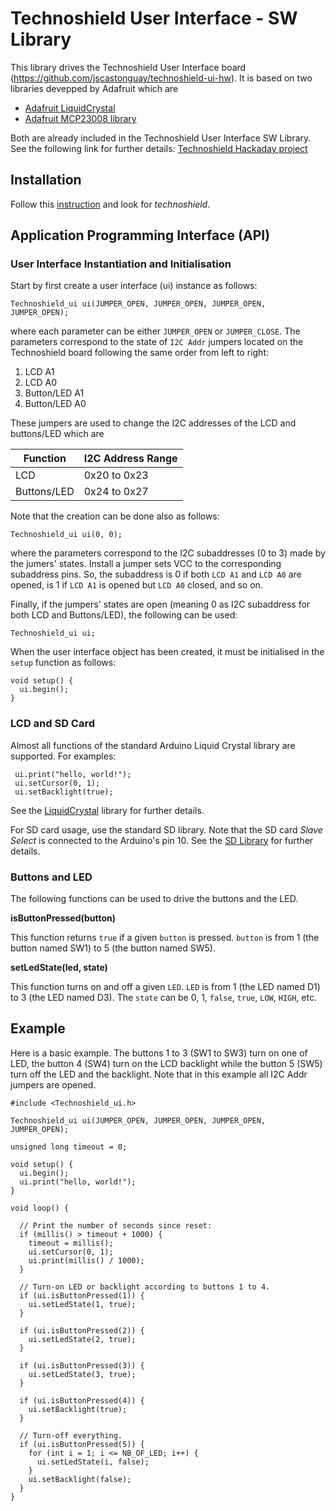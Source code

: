 # Technoshield User Interface - SW Library

This library drives the Technoshield User Interface board (https://github.com/jscastonguay/technoshield-ui-hw).
It is based on two libraries devepped by Adafruit which are

- [Adafruit LiquidCrystal](https://github.com/adafruit/Adafruit_LiquidCrystal)
- [Adafruit MCP23008 library](https://github.com/adafruit/Adafruit-MCP23008-library)

Both are already included in the Technoshield User Interface SW Library.
See the following link for further details: [Technoshield Hackaday project](https://hackaday.io/project/21892-technoshield-user-interface)

## Installation

Follow this [instruction](https://www.arduino.cc/en/guide/libraries) and look for *technoshield*.

## Application Programming Interface (API)

### User Interface Instantiation and Initialisation

Start by first create a user interface (ui) instance as follows:

```Arduino
Technoshield_ui ui(JUMPER_OPEN, JUMPER_OPEN, JUMPER_OPEN, JUMPER_OPEN);
```

where each parameter can be either `JUMPER_OPEN` or `JUMPER_CLOSE`. The parameters correspond to the state of `I2C Addr` jumpers located on the Technoshield board following the same order from left to right:

1. LCD A1
2. LCD A0
3. Button/LED A1
4. Button/LED A0

These jumpers are used to change the I2C addresses of the LCD and buttons/LED which are

| __Function__    | __I2C Address Range__ |
|-------------    |-------------------    |
| LCD             | 0x20 to 0x23          |
| Buttons/LED     | 0x24 to 0x27          |

Note that the creation can be done also as follows:
```Arduino
Technoshield_ui ui(0, 0);
```

where the parameters correspond to the I2C subaddresses (0 to 3) made by the jumers' states. Install a jumper sets VCC to the corresponding subaddress pins. So, the subaddress is 0 if both `LCD A1` and `LCD A0` are opened, is 1 if `LCD A1` is opened but `LCD A0` closed, and so on.

Finally, if the jumpers' states are open (meaning 0 as I2C subaddress for both LCD and Buttons/LED), the following can be used:

```Arduino
Technoshield_ui ui;
```

When the user interface object has been created, it must be initialised in the `setup` function as follows:

```Arduino
void setup() {
  ui.begin();
}
```

### LCD and SD Card

Almost all functions of the standard Arduino Liquid Crystal library are supported. For examples:

```Arduino
 ui.print("hello, world!");
 ui.setCursor(0, 1);
 ui.setBacklight(true);
```

See the [LiquidCrystal](https://www.arduino.cc/en/Reference/LiquidCrystal) library for further details.

For SD card usage, use the standard SD library. Note that the SD card *Slave Select* is connected to the Arduino's pin 10.
See the [SD Library](https://www.arduino.cc/en/reference/SD) for further details.

### Buttons and LED

The following functions can be used to drive the buttons and the LED.

__isButtonPressed(button)__

This function returns `true` if a given `button` is pressed. `button` is from 1 (the button named SW1) to 5 (the button named SW5).

__setLedState(led, state)__

This function turns on and off a given `LED`. `LED` is from 1 (the LED named D1) to 3 (the LED named D3). The `state` can be 0, 1, `false`, `true`, `LOW`, `HIGH`, etc.

## Example

Here is a basic example. The buttons 1 to 3 (SW1 to SW3) turn on one of LED, the button 4 (SW4) turn on the LCD backlight while the button 5 (SW5) turn off the LED and the backlight. Note that in this example all I2C Addr jumpers are opened.

```Arduino
#include <Technoshield_ui.h>

Technoshield_ui ui(JUMPER_OPEN, JUMPER_OPEN, JUMPER_OPEN, JUMPER_OPEN);

unsigned long timeout = 0;

void setup() {
  ui.begin();
  ui.print("hello, world!");
}

void loop() {

  // Print the number of seconds since reset:
  if (millis() > timeout + 1000) {
    timeout = millis();
    ui.setCursor(0, 1);
    ui.print(millis() / 1000);
  }

  // Turn-on LED or backlight according to buttons 1 to 4.
  if (ui.isButtonPressed(1)) {
    ui.setLedState(1, true);
  }

  if (ui.isButtonPressed(2)) {
    ui.setLedState(2, true);
  }

  if (ui.isButtonPressed(3)) {
    ui.setLedState(3, true);
  }

  if (ui.isButtonPressed(4)) {
    ui.setBacklight(true);
  }

  // Turn-off everything.
  if (ui.isButtonPressed(5)) {
    for (int i = 1; i <= NB_OF_LED; i++) {
      ui.setLedState(i, false);
    }
    ui.setBacklight(false);
  }
}
```
